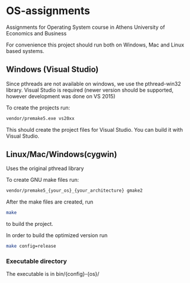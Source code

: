# OS-assignments
Assignments for Operating System course in Athens University of Economics and Business


For convenience this project should run both on Windows, Mac and Linux based systems.

## Windows (Visual Studio)

Since pthreads are not available on windows, we use the pthread-win32 library.
Visual Studio is required (newer version should be supported, however development was done on VS 2015)

To create the projects run:

```bash
vendor/premake5.exe vs20xx
```

This should create the project files for Visual Studio. You can build it with Visual Studio.


## Linux/Mac/Windows(cygwin)

Uses the original pthread library

To create GNU make files run:
```bash
vendor/premake5_{your_os}_{your_architecture} gmake2
```

After the make files are created, run 
```bash
make
```
to build the project.

In order to build the optimized version run
```bash
make config=release
```

### Executable directory

The executable is in bin/{config}-{os}/
